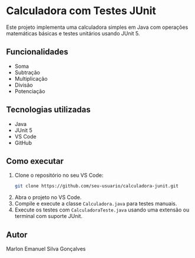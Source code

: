 
# Calculadora com Testes JUnit

Este projeto implementa uma calculadora simples em Java com operações matemáticas básicas e testes unitários usando JUnit 5.

## Funcionalidades

- Soma
- Subtração
- Multiplicação
- Divisão
- Potenciação

## Tecnologias utilizadas

- Java
- JUnit 5
- VS Code
- GitHub

## Como executar

1. Clone o repositório no seu VS Code:
   ```bash
   git clone https://github.com/seu-usuario/calculadora-junit.git
   ```
2. Abra o projeto no VS Code.
3. Compile e execute a classe `Calculadora.java` para testes manuais.
4. Execute os testes com `CalculadoraTeste.java` usando uma extensão ou terminal com suporte JUnit.

## Autor

Marlon Emanuel Silva Gonçalves
